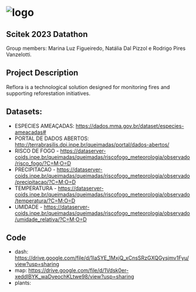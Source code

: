 # ![logo](https://github.com/nataliadpizzol/scitek-2023/assets/82891068/9513bd4d-55a4-406d-9789-5a504c4c357d)

## Scitek 2023 Datathon

Group members: Marina Luz Figueiredo, Natália Dal Pizzol e Rodrigo Pires Vanzelotti.

## Project Description

Reflora is a technological solution designed for monitoring fires and supporting reforestation initiatives.

## Datasets: 
- ESPECIES AMEAÇADAS: https://dados.mma.gov.br/dataset/especies-ameacadas#
- PORTAL DE DADOS ABERTOS: http://terrabrasilis.dpi.inpe.br/queimadas/portal/dados-abertos/
- RISCO DE FOGO - https://dataserver-coids.inpe.br/queimadas/queimadas/riscofogo_meteorologia/observado/risco_fogo/?C=M;O=D
- PRECIPITACAO  - https://dataserver-coids.inpe.br/queimadas/queimadas/riscofogo_meteorologia/observado/precipitacao/?C=M;O=D
- TEMPERATURA   - https://dataserver-coids.inpe.br/queimadas/queimadas/riscofogo_meteorologia/observado/temperatura/?C=M;O=D
- UMIDADE       - https://dataserver-coids.inpe.br/queimadas/queimadas/riscofogo_meteorologia/observado/umidade_relativa/?C=M;O=D

## Code
- dash: https://drive.google.com/file/d/1IaSYE_1MxjQ_xCnsSRzGXQGysjmv1Fyu/view?usp=sharing
- map: https://drive.google.com/file/d/1Vdsk0er-xeddIBYK_waDyeochKLtwe98/view?usp=sharing
- plants: 
